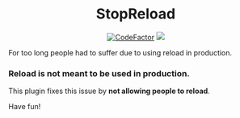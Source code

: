 <div align="center">

# StopReload

[![CodeFactor](https://www.codefactor.io/repository/github/koxsosen/stopreload/badge)](https://www.codefactor.io/repository/github/koxsosen/stopreload)
[![](https://img.shields.io/badge/dynamic/json.svg?color=brightgreen&label=SpigotRating:&query=%24.rating.average&suffix=%20%2F%205&url=https%3A%2F%2Fapi.spiget.org%2Fv2%2Fresources%2F87519)](https://www.spigotmc.org/resources/stopreload.87519/)
</div>
For too long people had to suffer due to using reload in production. 

### Reload is not meant to be used in production. 

This plugin fixes this issue by **not allowing people to reload**.

Have fun!

